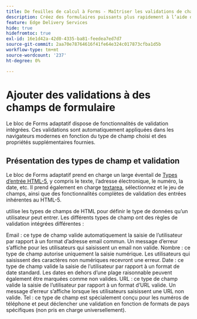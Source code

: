 ```yaml
---
title: De feuilles de calcul à Forms - Maîtriser les validations de champs de bloc Forms adaptatif
description: Créez des formulaires puissants plus rapidement à l’aide de feuilles de calcul et de champs de bloc Forms adaptatifs ! Ce guide vous aide à créer des validations personnalisées pour les champs Bloc Forms d’EDS.
feature: Edge Delivery Services
hide: true
hidefromtoc: true
exl-id: 16e1d42a-42d0-4335-ba81-feedea7ed7d7
source-git-commit: 2aa70e78764616f41fe64e324c017873cfba1d5b
workflow-type: tm+mt
source-wordcount: '237'
ht-degree: 0%

---
```


# Ajouter des validations à des champs de formulaire

Le bloc de Forms adaptatif dispose de fonctionnalités de validation intégrées. Ces validations sont automatiquement appliquées dans les navigateurs modernes en fonction du type de champ choisi et des propriétés supplémentaires fournies.

## Présentation des types de champ et validation

Le bloc de Forms adaptatif prend en charge un large éventail de [Types d’entrée HTML-5](https://developer.mozilla.org/en-US/docs/Web/HTML/Element/input#input_types), y compris le texte, l’adresse électronique, le numéro, la date, etc. Il prend également en charge [textarea](https://developer.mozilla.org/en-US/docs/Web/HTML/Element/textarea), sélectionnez et le jeu de champs, ainsi que des fonctionnalités complètes de validation des entrées inhérentes au HTML-5.

utilise les types de champs de HTML pour définir le type de données qu’un utilisateur peut entrer. Les différents types de champ ont des règles de validation intégrées différentes :

Email : ce type de champ valide automatiquement la saisie de l’utilisateur par rapport à un format d’adresse email commun. Un message d’erreur s’affiche pour les utilisateurs qui saisissent un email non valide.
Nombre : ce type de champ autorise uniquement la saisie numérique. Les utilisateurs qui saisissent des caractères non numériques recevront une erreur.
Date : ce type de champ valide la saisie de l’utilisateur par rapport à un format de date standard. Les dates en dehors d’une plage raisonnable peuvent également être marquées comme non valides.
URL : ce type de champ valide la saisie de l’utilisateur par rapport à un format d’URL valide. Un message d’erreur s’affiche lorsque les utilisateurs saisissent une URL non valide.
Tel : ce type de champ est spécialement conçu pour les numéros de téléphone et peut déclencher une validation en fonction de formats de pays spécifiques (non pris en charge universellement).




